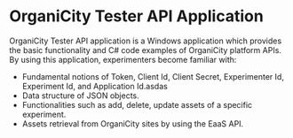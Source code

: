 # OrganiCity Tester API Application
OrganiCity Tester API application is a Windows application which provides the basic functionality and C# code examples of OrganiCity platform APIs. By using this application, experimenters become familiar with: 
* Fundamental notions of Token, Client Id, Client Secret, Experimenter Id, Experiment Id, and Application Id.asdas 
* Data structure of JSON objects. 
* Functionalities such as add, delete, update assets of a specific experiment. 
* Assets retrieval from OrganiCity sites by using the EaaS API.
